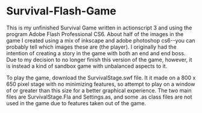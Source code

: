 # Survival-Flash-Game

This is my unfinished Survival Game written in actionscript 3 and using the program Adobe Flash Professional CS6. About half of the images in the game I created using a mix of inkscape and adobe photoshop cs6--you can probably tell which images these are (the player). I originally had the intention of creating a story in the game with both an end and end boss. Due to my decision to no longer finish this version of the game, however, it is instead a kind of sandbox game with unbalanced aspects to it.

To play the game, download the SurvivalStage.swf file. It it made on a 800 x 650 pixel stage with no minimizing features, so attempt to play on a window of or greater than this size for a better graphical experience. The two main files are SurvivalStage.Fla and Settings.as, and some .as class files are not used in the game due to features taken out of the game.
